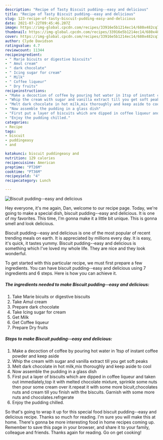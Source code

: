 ```yaml
---
description: "Recipe of Tasty Biscuit pudding--easy and delicious"
title: "Recipe of Tasty Biscuit pudding--easy and delicious"
slug: 123-recipe-of-tasty-biscuit-pudding-easy-and-delicious
date: 2021-07-22T09:45:46.207Z
image: https://img-global.cpcdn.com/recipes/33916e5b1214ec14/680x482cq70/biscuit-pudding-easy-and-delicious-recipe-main-photo.jpg
thumbnail: https://img-global.cpcdn.com/recipes/33916e5b1214ec14/680x482cq70/biscuit-pudding-easy-and-delicious-recipe-main-photo.jpg
cover: https://img-global.cpcdn.com/recipes/33916e5b1214ec14/680x482cq70/biscuit-pudding-easy-and-delicious-recipe-main-photo.jpg
author: Clyde Davidson
ratingvalue: 4.7
reviewcount: 11344
recipeingredient:
- " Marie bicuits or digestive biscuits"
- " Amul cream"
- " dark chocolate"
- " Icing sugar for cream"
- " Milk"
- " Coffee liqueur"
- " Dry fruits"
recipeinstructions:
- "Make a decoction of coffee by pouring hot water in 1tsp of instant coffee powder and keep aside"
- "Whip the cream with sugar and vanilla extract till you get soft peaks"
- "Melt dark chocolate in hot milk,mix thoroughly and keep aside to cool"
- "Now assemble the pudding in a glass dish"
- "First put a layer of biscuits which are dipped in coffee liqueur and taken out immediately,top it with melted chocolate mixture, sprinkle some nuts then pour some cream over it.repeat it with some more bicuit,chocolates nuts and cream till you finish with the biscuits. Garnish with some more nuts and chocolates.refrgerate"
- "Enjoy the pudding chilled."
categories:
- Recipe
tags:
- biscuit
- puddingeasy
- and

katakunci: biscuit puddingeasy and 
nutrition: 129 calories
recipecuisine: American
preptime: "PT26M"
cooktime: "PT36M"
recipeyield: "4"
recipecategory: Lunch

---
```



![Biscuit pudding--easy and delicious](https://img-global.cpcdn.com/recipes/33916e5b1214ec14/680x482cq70/biscuit-pudding-easy-and-delicious-recipe-main-photo.jpg)

Hey everyone, it's me again, Dan, welcome to our recipe page. Today, we're going to make a special dish, biscuit pudding--easy and delicious. It is one of my favorites. This time, I'm gonna make it a little bit unique. This is gonna smell and look delicious.



Biscuit pudding--easy and delicious is one of the most popular of recent trending meals on earth. It is appreciated by millions every day. It is easy, it's quick, it tastes yummy. Biscuit pudding--easy and delicious is something which I've loved my whole life. They are nice and they look wonderful.


To get started with this particular recipe, we must first prepare a few ingredients. You can have biscuit pudding--easy and delicious using 7 ingredients and 6 steps. Here is how you can achieve it.

<!--inarticleads1-->

##### The ingredients needed to make Biscuit pudding--easy and delicious:

1. Take  Marie bicuits or digestive biscuits
1. Take  Amul cream
1. Prepare  dark chocolate
1. Take  Icing sugar for cream
1. Get  Milk
1. Get  Coffee liqueur
1. Prepare  Dry fruits




<!--inarticleads2-->

##### Steps to make Biscuit pudding--easy and delicious:

1. Make a decoction of coffee by pouring hot water in 1tsp of instant coffee powder and keep aside
1. Whip the cream with sugar and vanilla extract till you get soft peaks
1. Melt dark chocolate in hot milk,mix thoroughly and keep aside to cool
1. Now assemble the pudding in a glass dish
1. First put a layer of biscuits which are dipped in coffee liqueur and taken out immediately,top it with melted chocolate mixture, sprinkle some nuts then pour some cream over it.repeat it with some more bicuit,chocolates nuts and cream till you finish with the biscuits. Garnish with some more nuts and chocolates.refrgerate
1. Enjoy the pudding chilled.




So that's going to wrap it up for this special food biscuit pudding--easy and delicious recipe. Thanks so much for reading. I'm sure you will make this at home. There's gonna be more interesting food in home recipes coming up. Remember to save this page in your browser, and share it to your family, colleague and friends. Thanks again for reading. Go on get cooking!
